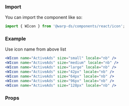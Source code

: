 <icon-code-example />

### Import

You can import the component like so:

```js
import { WIcon } from '@warp-ds/components/react/icon';
```

### Example

Use icon name from above list

```jsx
<WIcon name="ActiveAds" size="small" locale="nb" />
<WIcon name="ActiveAds" size="medium" locale="nb" />
<WIcon name="ActiveAds" size="large" locale="nb" />
<WIcon name="ActiveAds" size="42px" locale="nb" />
<WIcon name="ActiveAds" size="64px" locale="nb" />
<WIcon name="ActiveAds" size="96px" locale="nb" />
<WIcon name="ActiveAds" size="128px" locale="nb" />
```

### Props

<api-table type=react component="Icon" />


